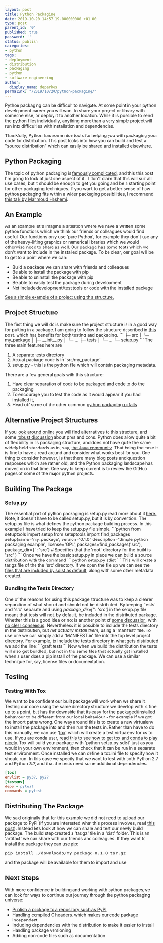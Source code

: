 ```yaml
---
layout: post
title: Python Packaging
date: 2019-10-20 14:57:19.000000000 +01:00
type: post
parent_id: '0'
published: true
password: ''
status: publish
categories:
- python
tags:
- deployment
- distribution
- packaging
- python
- software engineering
author:
  display_name: deparkes
permalink: "/2019/10/20/python-packaging/"
---
```

Python packaging can be difficult to navigate. At some point in your python development career you will want to share your project or library with someone else, or deploy it to another location. While it is possible to send the python files individually, anything more than a very simple project will run into difficulties with installation and dependencies.

Thankfully, Python has some nice tools for helping you with packaging your code for distribution. This post looks into how you can build and test a "source distribution" which can easily be shared and installed elsewhere.
<h2>Python Packaging</h2>
The topic of python packaging is <a href="https://xkcd.com/1987/">famously complicated</a>, and this this post I'm going to look at just one aspect of it.  I don't claim that this will suit all use cases, but it should be enough to get you going and be a starting point for other packaging techniques.
If you want to get a better sense of how python packaging fits within a wider packaging possibilities, I recommend <a href="https://www.youtube.com/watch?v=Q3LyPTTb81w">this talk by Mahmoud Hashemi</a>.
<h2>An Example</h2>
As an example let's imagine a situation where we have a written some python functions which we think our friends or colleagues would find useful.
Our functions only use 'pure Python', for example they don't use any of the heavy-lifting graphics or numerical libraries which we would otherwise need to share as well.
Our package has some tests which we don't want to include in the installed package.
To be clear, our goal will be to get to a point where we can:
<ul>
<li>Build a package we can share with friends and colleagues</li>
<li>Be able to install the package with pip</li>
<li>Be able to uninstall the package with pip</li>
<li>Be able to easily test the package during development</li>
<li>Not include development/test tools or code with the installed package</li>
</ul>
<a href="https://github.com/deparkes/python-packaging-example">See a simple example of a project using this structure.</a>
<h2>Project Structure</h2>
The first thing we will do is make sure the project structure is in a good way for putting in a package. I am going to follow the structure described in <a href="https://blog.ionelmc.ro/2014/05/25/python-packaging/#the-structure">this post</a>, which has benefits for both <a href="http://doc.pytest.org/en/latest/goodpractices.html">testing</a> and packaging.
```
├─ src
│  └─ my_package
│     ├─ __init__.py
│     └─ ...
├─ tests
│  └─ ...
└─ setup.py
```
The three main features here are
<ol>
<li>A separate tests directory</li>
<li>Actual package code is in 'src/my_package'</li>
<li>setup.py - this is the python file which will contain packaging metadata.</li>
</ol>
There are a few general goals with this structure:
<ol>
<li>Have clear separation of code to be packaged and code to do the packaging</li>
<li>To encourage you to test the code as it would appear if you had installed it,</li>
<li>Head off some of the other common <a href="https://blog.ionelmc.ro/2014/06/25/python-packaging-pitfalls/">python packaging pitfalls</a>
</li>
</ol>
<h2>Alternative Project Structures</h2>
If you <a href="https://stackoverflow.com/questions/193161/what-is-the-best-project-structure-for-a-python-application">look around online</a> you will find alternatives to this structure, and some <a href="http://disq.us/p/n7fbt7">robust discussion</a> about pros and cons. Python does allow quite a bit of flexibility in its packaging structure, and does not have quite the same widely held standards as in, say, <a href="http://maven.apache.org/guides/introduction/introduction-to-the-standard-directory-layout.html">the Java community</a>. That being the case it is fine to have a read around and consider what works best for you.
One thing to consider however, is that there many blog posts and question responses which are rather old, and the Python packaging landscape has moved on in that time. One way to keep current is to review the GitHub pages of some of the major python projects.
<h2>Building The Package</h2>
<h3>Setup.py</h3>
The essential part of python packaging is setup.py read more about it <a href="https://docs.python.org/3.7/distutils/setupscript.html">here.</a> Note, it doesn't have to be called setup.py, but it is by convention.
The setup.py file is what defines the python package building process. In this example I have tried to keep the setup.py file simple.
```python
from setuptools import setup
from setuptools import find_packages
setup(name='my_package',
      version='0.1.0',
      description='Simple python packaging example',
      license='GPL', packages=find_packages('src'),
      package_dir={'': 'src'}  # Specifies that the 'root' directory for the build is 'src'
)
```
Once we have the basic setup.py in place we can build a source distribution with the command
```
python setup.py sdist
```
This will create a tar.gz file of the the 'src' directory. If we open the file up we can see the <a href="https://docs.python.org/3/distutils/sourcedist.html">files that are included by sdist as default</a>, along with some other metadata created.
<h3>Bundling the Tests Directory</h3>
One of the reasons for using this package structure was to keep a clearer separation of what should and should not be distributed.
By keeping 'tests' and 'src' separate and using <em>package_dir={'': 'src'} </em>in the setup.py file means that tests will not, by default, be included in the distributed package. Whether this is a good idea or not is another point of <a href="http://disq.us/p/n7fbt7">some discussion</a>, with <a href="https://stackoverflow.com/questions/32390705/should-i-include-tests-and-pyc-files-when-building-package-with-setuptools/32391295">no clear consensus</a>.
Nevertheless it is possible to include the tests directory in the distribution, but <em>not actually install them</em>, using a 'manifest' file. To use one we can simply add a 'MANIFEST.in' file into the top level project directory.
For example, to include the tests directory in what gets distributed we add the line:
```graft tests```
Now when we build the distribution the tests will also get bundled, but not in the same files that actually get installed when a user does a pip install of the package. We can use a similar technique for, say, license files or documentation.
<h2>Testing</h2>
<h3>Testing With Tox</h3>
We want to be confident our built package will work when we share it. Testing our code using the same directory structure we develop with is fine up to a point, but has the downside that its easy for the packaged/installed behaviour to be different from our local behaviour - for example if we got the import paths wrong.
One way around this is to create a new virtualenv to install the package into and then run the tests in. Rather than have to do this manually, we can use '<a href="https://tox.readthedocs.io/en/latest/">tox</a>' which will create a test virtualenv for us to use. If you are conda user, <a href="https://deparkes.co.uk/2018/06/04/use-tox-with-anaconda/">read this to see how to get tox and conda to play nicely</a>.
Tox will build your package with 'python setup.py sdist' just as you would in your own environment, then check that it can be run in a separate test environment.
Once installed we can define a tox.ini file to specify how it should run. In this case we specify that we want to test with both Python 2.7 and Python 3.7, and that the tests need some additional dependencies.

```ini
[tox]
envlist = py37, py27
[testenv]
deps = pytest
commands = pytest
```
<h2>Distributing The Package</h2>
We said originally that for this example we did not need to upload our package to PyPI (if you are interested what this process involves, read <a href="{{site.baseurl}}/2015/08/05/how-to-package-python-code/">this post</a>). Instead lets look at how we can share and test our newly build package.
The build step created a 'tar.gz' file in a 'dist' folder. This is an 'artifact' we can share with our friends and colleagues. If they want to install the package they can use pip:
<pre><span class="n">pip</span> <span class="n">install</span> <span class="o">./</span><span class="n">downloads</span><span class="o">/</span><span class="n">my_package</span><span class="o">-</span><span class="mf">0.1</span><span class="o">.</span><span class="mf">0.</span><span class="n">tar</span><span class="o">.</span><span class="n">gz
</span></pre>
and the package will be available for them to import and use.
<h2>Next Steps</h2>
With more confidence in building and working with python packages,we can look for ways to continue our journey through the python packaging universe:
<ul>
<li><a href="https://deparkes.co.uk/2015/08/05/how-to-package-python-code/">Publish a package to a repository such as PyPI</a></li>
<li>Handling compiled C headers, which makes our code package independent</li>
<li>Including dependencies with the distribution to make it easier to install</li>
<li>Handling package versioning</li>
<li>Adding non-code files such as documentation</li>
</ul>

